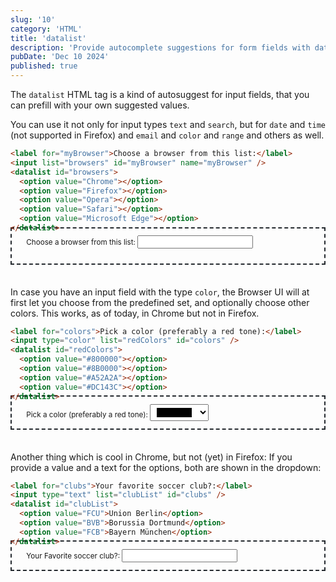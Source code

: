 ```yaml
---
slug: '10'
category: 'HTML'
title: 'datalist'
description: 'Provide autocomplete suggestions for form fields with datalist'
pubDate: 'Dec 10 2024'
published: true
---
```


The `datalist` HTML tag is a kind of autosuggest for input fields, that you can prefill with your own suggested values.

You can use it not only for input types `text` and `search`, but for `date` and `time` (not supported in Firefox) and `email` and `color` and `range` and others as well.

```html
<label for="myBrowser">Choose a browser from this list:</label>
<input list="browsers" id="myBrowser" name="myBrowser" />
<datalist id="browsers">
  <option value="Chrome"></option>
  <option value="Firefox"></option>
  <option value="Opera"></option>
  <option value="Safari"></option>
  <option value="Microsoft Edge"></option>
</datalist>
```

<div style="font-size:smaller; margin:-2em auto 3em; padding: 1em 1em 1em 2em; border:2px #24292e dashed;">
<form>
	<label for="myBrowser">Choose a browser from this list:</label>
	<input list="browsers" id="myBrowser" name="myBrowser" />
	<datalist id="browsers">
	  <option value="Chrome"></option>
	  <option value="Firefox"></option>
	  <option value="Opera"></option>
	  <option value="Safari"></option>
	  <option value="Microsoft Edge"></option>
	</datalist>
</form>
</div>


In case you have an input field with the type `color`, the Browser UI will at first let you choose from the predefined set, and optionally choose other colors. This works, as of today, in Chrome but not in Firefox.

```html
<label for="colors">Pick a color (preferably a red tone):</label>
<input type="color" list="redColors" id="colors" />
<datalist id="redColors">
  <option value="#800000"></option>
  <option value="#8B0000"></option>
  <option value="#A52A2A"></option>
  <option value="#DC143C"></option>
</datalist>
```

<div style="font-size:smaller; margin:-2em auto 3em; padding: 1em 1em 1em 2em; border:2px #24292e dashed;">
<label for="colors">Pick a color (preferably a red tone):</label>
<input type="color" list="redColors" id="colors" />
<datalist id="redColors">
  <option value="#800000"></option>
  <option value="#8B0000"></option>
  <option value="#A52A2A"></option>
  <option value="#DC143C"></option>
</datalist>
</div>


Another thing which is cool in Chrome, but not (yet) in Firefox: If you provide a value and a text for the options, both are shown in the dropdown:


```html
<label for="clubs">Your favorite soccer club?:</label>
<input type="text" list="clubList" id="clubs" />
<datalist id="clubList">
  <option value="FCU">Union Berlin</option>
  <option value="BVB">Borussia Dortmund</option>
  <option value="FCB">Bayern München</option>
</datalist>
```

<div style="font-size:smaller; margin:-2em auto 3em; padding: 1em 1em 1em 2em; border:2px #24292e dashed;">
<label for="clubs">Your Favorite soccer club?:</label>
<input type="text" list="clubList" id="clubs" />
<datalist id="clubList">
  <option value="FCU">Union Berlin</option>
  <option value="BVB">Borussia Dortmund</option>
  <option value="FCB">Bayern München</option>
</datalist>
</div>
